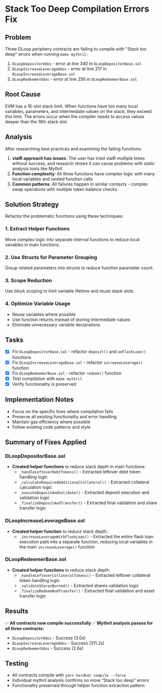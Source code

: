 # Stack Too Deep Compilation Errors Fix

## Problem
Three DLoop periphery contracts are failing to compile with "Stack too deep" errors when running `make mythril`:
1. `DLoopDepositorOdos` - error at line 340 in `DLoopDepositorBase.sol`
2. `DLoopIncreaseLeverageOdos` - error at line 217 in `DLoopIncreaseLeverageBase.sol`  
3. `DLoopRedeemerOdos` - error at line 256 in `DLoopRedeemerBase.sol`

## Root Cause
EVM has a 16-slot stack limit. When functions have too many local variables, parameters, and intermediate values on the stack, they exceed this limit. The errors occur when the compiler needs to access values deeper than the 16th stack slot.

## Analysis
After researching best practices and examining the failing functions:

1. **viaIR approach has issues**: The user has tried viaIR multiple times without success, and research shows it can cause problems with static analysis tools like Mythril
2. **Function complexity**: All three functions have complex logic with many local variables and nested function calls
3. **Common patterns**: All failures happen in similar contexts - complex swap operations with multiple token balance checks

## Solution Strategy
Refactor the problematic functions using these techniques:

### 1. Extract Helper Functions
Move complex logic into separate internal functions to reduce local variables in main functions.

### 2. Use Structs for Parameter Grouping
Group related parameters into structs to reduce function parameter count.

### 3. Scope Reduction
Use block scoping to limit variable lifetime and reuse stack slots.

### 4. Optimize Variable Usage
- Reuse variables where possible
- Use function returns instead of storing intermediate values
- Eliminate unnecessary variable declarations

## Tasks
- [x] Fix `DLoopDepositorBase.sol` - refactor `deposit()` and `onFlashLoan()` functions
- [x] Fix `DLoopIncreaseLeverageBase.sol` - refactor `increaseLeverage()` function  
- [x] Fix `DLoopRedeemerBase.sol` - refactor `redeem()` function
- [x] Test compilation with `make mythril`
- [x] Verify functionality is preserved

## Implementation Notes
- Focus on the specific lines where compilation fails
- Preserve all existing functionality and error handling
- Maintain gas efficiency where possible
- Follow existing code patterns and style

## Summary of Fixes Applied

### DLoopDepositorBase.sol
- **Created helper functions** to reduce stack depth in main functions:
  - `_handleLeftoverDebtTokens()` - Extracted leftover debt token handling logic
  - `_calculateRequiredAdditionalCollateral()` - Extracted collateral calculation logic
  - `_executeDepositAndValidate()` - Extracted deposit execution and validation logic
  - `_finalizeDepositAndTransfer()` - Extracted final validation and share transfer logic

### DLoopIncreaseLeverageBase.sol
- **Created helper function** to reduce stack depth:
  - `_increaseLeverageWithFlashLoan()` - Extracted the entire flash loan execution path into a separate function, reducing local variables in the main `increaseLeverage()` function

### DLoopRedeemerBase.sol
- **Created helper functions** to reduce stack depth:
  - `_handleLeftoverCollateralTokens()` - Extracted leftover collateral token handling logic
  - `_validateSharesBurned()` - Extracted shares validation logic  
  - `_finalizeRedeemAndTransfer()` - Extracted final validation and asset transfer logic

## Results
✅ **All contracts now compile successfully**
✅ **Mythril analysis passes for all three contracts:**
- `DLoopDepositorOdos` - Success (3.0s)
- `DLoopIncreaseLeverageOdos` - Success (311.2s) 
- `DLoopRedeemerOdos` - Success (2.6s)

## Testing
- All contracts compile with `yarn hardhat compile --force`
- Individual mythril analysis confirms no more "Stack too deep" errors
- Functionality preserved through helper function extraction pattern 